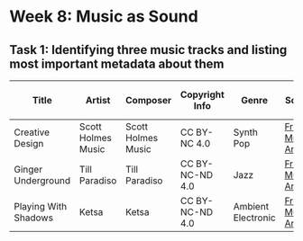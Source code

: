 # Week 8: Music as Sound

## Task 1: Identifying three music tracks and listing most important metadata about them

| Title | Artist | Composer | Copyright Info | Genre | Source | File/Audio Format | Number of Channels | Sample Rate | Bit per second | Duration | File Size |
| --- | --- | --- | --- | --- | --- | --- | --- | --- | --- | --- | --- |
| Creative Design | Scott Holmes Music | Scott Holmes Music | CC BY-NC 4.0 | Synth Pop | [Free Music Archive](https://freemusicarchive.org/music/Scott_Holmes/media-music-mix/creative-design) | .mp3 | 2 | 44100Hz | 320000 | 00:01:52 | 4.27 MB |
| Ginger Underground | Till Paradiso | Till Paradiso | CC BY-NC-ND 4.0 | Jazz | [Free Music Archive](https://freemusicarchive.org/music/till-paradiso/stay-tonight/ginger-underground-tp-023mp3) | .mp3 | 2 | 44100Hz | 320000 | 00:06:51 | 15.7 MB |
| Playing With Shadows | Ketsa | Ketsa | CC BY-NC-ND 4.0 | Ambient Electronic | [Free Music Archive](https://freemusicarchive.org/music/Ketsa/5d/playing-with-shadows) | .mp3 | 2 | 44100Hz | 128018 | 00:03:04 | 2.84 MB |

